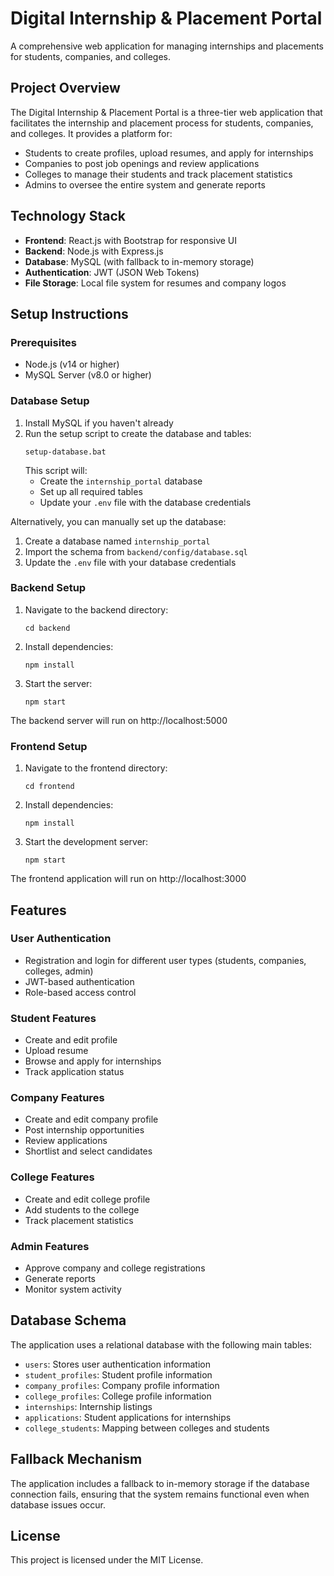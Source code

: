 # Digital Internship & Placement Portal

A comprehensive web application for managing internships and placements for students, companies, and colleges.

## Project Overview

The Digital Internship & Placement Portal is a three-tier web application that facilitates the internship and placement process for students, companies, and colleges. It provides a platform for:

- Students to create profiles, upload resumes, and apply for internships
- Companies to post job openings and review applications
- Colleges to manage their students and track placement statistics
- Admins to oversee the entire system and generate reports

## Technology Stack

- **Frontend**: React.js with Bootstrap for responsive UI
- **Backend**: Node.js with Express.js
- **Database**: MySQL (with fallback to in-memory storage)
- **Authentication**: JWT (JSON Web Tokens)
- **File Storage**: Local file system for resumes and company logos

## Setup Instructions

### Prerequisites

- Node.js (v14 or higher)
- MySQL Server (v8.0 or higher)

### Database Setup

1. Install MySQL if you haven't already
2. Run the setup script to create the database and tables:
   ```
   setup-database.bat
   ```
   This script will:
   - Create the `internship_portal` database
   - Set up all required tables
   - Update your `.env` file with the database credentials

Alternatively, you can manually set up the database:
1. Create a database named `internship_portal`
2. Import the schema from `backend/config/database.sql`
3. Update the `.env` file with your database credentials

### Backend Setup

1. Navigate to the backend directory:
   ```
   cd backend
   ```

2. Install dependencies:
   ```
   npm install
   ```

3. Start the server:
   ```
   npm start
   ```

The backend server will run on http://localhost:5000

### Frontend Setup

1. Navigate to the frontend directory:
   ```
   cd frontend
   ```

2. Install dependencies:
   ```
   npm install
   ```

3. Start the development server:
   ```
   npm start
   ```

The frontend application will run on http://localhost:3000

## Features

### User Authentication
- Registration and login for different user types (students, companies, colleges, admin)
- JWT-based authentication
- Role-based access control

### Student Features
- Create and edit profile
- Upload resume
- Browse and apply for internships
- Track application status

### Company Features
- Create and edit company profile
- Post internship opportunities
- Review applications
- Shortlist and select candidates

### College Features
- Create and edit college profile
- Add students to the college
- Track placement statistics

### Admin Features
- Approve company and college registrations
- Generate reports
- Monitor system activity

## Database Schema

The application uses a relational database with the following main tables:
- `users`: Stores user authentication information
- `student_profiles`: Student profile information
- `company_profiles`: Company profile information
- `college_profiles`: College profile information
- `internships`: Internship listings
- `applications`: Student applications for internships
- `college_students`: Mapping between colleges and students

## Fallback Mechanism

The application includes a fallback to in-memory storage if the database connection fails, ensuring that the system remains functional even when database issues occur.

## License

This project is licensed under the MIT License.

